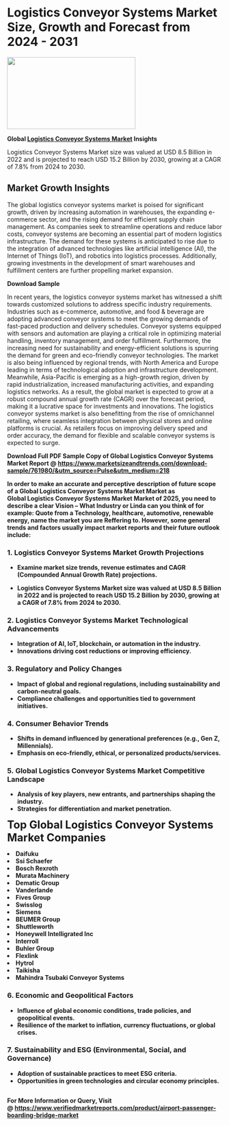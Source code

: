 <H1>Logistics Conveyor Systems Market Size, Growth and Forecast from 2024 - 2031</H1><img class="aligncenter size-medium wp-image-584254" src="https://thirdeyenews.in/wp-content/uploads/2024/09/Global-Market-Research-300x168.jpeg" alt="" width="300" height="168" /><p><strong>Global&nbsp;<a href="https://www.marketsizeandtrends.com/download-sample/761980/&amp;utm_source=Pulse&amp;utm_medium=218">Logistics Conveyor Systems Market</a> Insights</strong></p><p>Logistics Conveyor Systems Market size was valued at USD 8.5 Billion in 2022 and is projected to reach USD 15.2 Billion by 2030, growing at a CAGR of 7.8% from 2024 to 2030.</p><p><h2>Market Growth Insights</h2> <p>The global logistics conveyor systems market is poised for significant growth, driven by increasing automation in warehouses, the expanding e-commerce sector, and the rising demand for efficient supply chain management. As companies seek to streamline operations and reduce labor costs, conveyor systems are becoming an essential part of modern logistics infrastructure. The demand for these systems is anticipated to rise due to the integration of advanced technologies like artificial intelligence (AI), the Internet of Things (IoT), and robotics into logistics processes. Additionally, growing investments in the development of smart warehouses and fulfillment centers are further propelling market expansion.</p> <p><strong>Download Sample</strong></p> <p>In recent years, the logistics conveyor systems market has witnessed a shift towards customized solutions to address specific industry requirements. Industries such as e-commerce, automotive, and food & beverage are adopting advanced conveyor systems to meet the growing demands of fast-paced production and delivery schedules. Conveyor systems equipped with sensors and automation are playing a critical role in optimizing material handling, inventory management, and order fulfillment. Furthermore, the increasing need for sustainability and energy-efficient solutions is spurring the demand for green and eco-friendly conveyor technologies. The market is also being influenced by regional trends, with North America and Europe leading in terms of technological adoption and infrastructure development. Meanwhile, Asia-Pacific is emerging as a high-growth region, driven by rapid industrialization, increased manufacturing activities, and expanding logistics networks. As a result, the global market is expected to grow at a robust compound annual growth rate (CAGR) over the forecast period, making it a lucrative space for investments and innovations. The logistics conveyor systems market is also benefitting from the rise of omnichannel retailing, where seamless integration between physical stores and online platforms is crucial. As retailers focus on improving delivery speed and order accuracy, the demand for flexible and scalable conveyor systems is expected to surge.</p> <p><strong></p><p><span class=""><strong>Download Full PDF Sample Copy of Global Logistics Conveyor Systems Market Report</strong> @ <a href="https://www.marketsizeandtrends.com/download-sample/761980/&amp;utm_source=Pulse&amp;utm_medium=218" target="_blank">https://www.marketsizeandtrends.com/download-sample/761980/&amp;utm_source=Pulse&amp;utm_medium=218</a></span></p><p>In order to make an accurate and perceptive description of future scope of a Global&nbsp;Logistics Conveyor Systems Market Market as Global&nbsp;Logistics Conveyor Systems Market Market of 2025, you need to describe a clear Vision &ndash; What Industry or Linda can you think of for example: Quote from a Technology, healthcare, automotive, renewable energy, name the market you are Reffering to. However, some general trends and factors usually impact market reports and their future outlook include:</p><h3>1.&nbsp;<strong>Logistics Conveyor Systems Market Growth Projections</strong></h3><ul><li>Examine market size trends, revenue estimates and CAGR (Compounded Annual Growth Rate) projections.</li><li><p>Logistics Conveyor Systems Market size was valued at USD 8.5 Billion in 2022 and is projected to reach USD 15.2 Billion by 2030, growing at a CAGR of 7.8% from 2024 to 2030.</p></li></ul><h3>2.&nbsp;<strong>Logistics Conveyor Systems Market Technological Advancements</strong></h3><ul><li>Integration of AI, IoT, blockchain, or automation in the industry.</li><li>Innovations driving cost reductions or improving efficiency.</li></ul><h3>3.&nbsp;<strong>Regulatory and Policy Changes</strong></h3><ul><li>Impact of global and regional regulations, including sustainability and carbon-neutral goals.</li><li>Compliance challenges and opportunities tied to government initiatives.</li></ul><h3>4.&nbsp;<strong>Consumer Behavior Trends</strong></h3><ul><li>Shifts in demand influenced by generational preferences (e.g., Gen Z, Millennials).</li><li>Emphasis on eco-friendly, ethical, or personalized products/services.</li></ul><h3>5.&nbsp;<strong>Global Logistics Conveyor Systems Market Competitive Landscape</strong></h3><ul><li>Analysis of key players, new entrants, and partnerships shaping the industry.</li><li>Strategies for differentiation and market penetration.</li></ul><p data-pm-slice="1 1 []"><span style="color: inherit; font-family: inherit; font-size: 25px;">Top Global Logistics Conveyor Systems Market Companies</span></p><div class="" data-test-id=""><p><li>Daifuku</li><li> Ssi Schaefer</li><li> Bosch Rexroth</li><li> Murata Machinery</li><li> Dematic Group</li><li> Vanderlande</li><li> Fives Group</li><li> Swisslog</li><li> Siemens</li><li> BEUMER Group</li><li> Shuttleworth</li><li> Honeywell Intelligrated Inc</li><li> Interroll</li><li> Buhler Group</li><li> Flexlink</li><li> Hytrol</li><li> Taikisha</li><li> Mahindra Tsubaki Conveyor Systems</li></p></div><h3>6.&nbsp;<strong>Economic and Geopolitical Factors</strong></h3><ul><li>Influence of global economic conditions, trade policies, and geopolitical events.</li><li>Resilience of the market to inflation, currency fluctuations, or global crises.</li></ul><h3>7.&nbsp;<strong>Sustainability and ESG (Environmental, Social, and Governance)</strong></h3><ul><li>Adoption of sustainable practices to meet ESG criteria.</li><li>Opportunities in green technologies and circular economy principles.</li></ul><h2><strong style="font-size: 14px;">For More Information or Query, Visit @&nbsp;</strong><a style="background-color: #ffffff; font-size: 14px;" href="https://www.marketsizeandtrends.com/report/logistics-conveyor-systems-market/" target="_blank">https://www.verifiedmarketreports.com/product/airport-passenger-boarding-bridge-market</a></h2>
